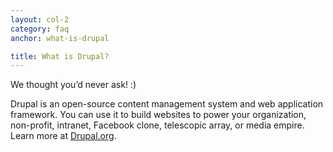 ```yaml
---
layout: col-2
category: faq
anchor: what-is-drupal

title: What is Drupal?
---
```


We thought you’d never ask! :)

Drupal is an open-source content management system and web application framework. You can use it to build websites to power your organization, non-profit, intranet, Facebook clone, telescopic array, or media empire. Learn more at [Drupal.org](http://drupal.org).
